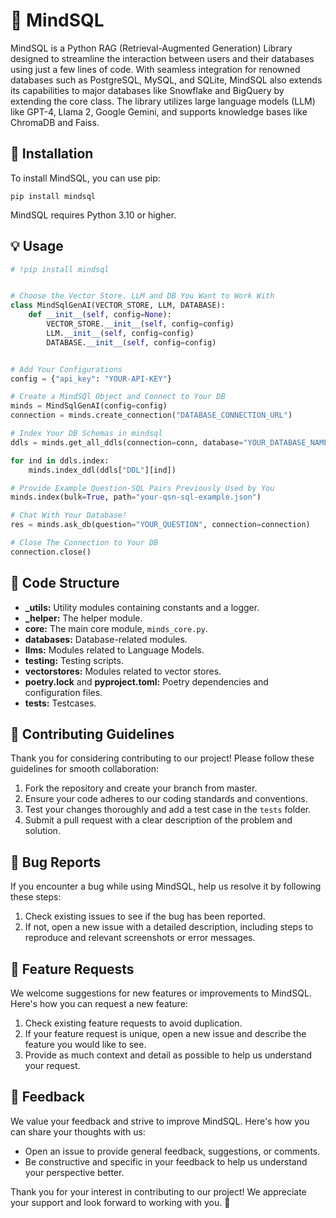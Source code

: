 # 🧠 MindSQL

MindSQL is a Python RAG (Retrieval-Augmented Generation) Library designed to streamline the interaction between users and their databases using just a few lines of code. With seamless integration for renowned databases such as PostgreSQL, MySQL, and SQLite, MindSQL also extends its capabilities to major databases like Snowflake and BigQuery by extending the core class. The library utilizes large language models (LLM) like GPT-4, Llama 2, Google Gemini, and supports knowledge bases like ChromaDB and Faiss.



## 🚀 Installation

To install MindSQL, you can use pip:

```commandline
pip install mindsql
```

MindSQL requires Python 3.10 or higher.

## 💡 Usage
```python
# !pip install mindsql


# Choose the Vector Store. LLM and DB You Want to Work With
class MindSqlGenAI(VECTOR_STORE, LLM, DATABASE):
    def __init__(self, config=None):
        VECTOR_STORE.__init__(self, config=config)
        LLM.__init__(self, config=config)
        DATABASE.__init__(self, config=config)


# Add Your Configurations
config = {"api_key": "YOUR-API-KEY"}

# Create a MindSQl Object and Connect to Your DB
minds = MindSqlGenAI(config=config)
connection = minds.create_connection("DATABASE_CONNECTION_URL")

# Index Your DB Schemas in mindsql
ddls = minds.get_all_ddls(connection=conn, database="YOUR_DATABASE_NAME")

for ind in ddls.index:
    minds.index_ddl(ddls["DDL"][ind])

# Provide Example Question-SQL Pairs Previously Used by You
minds.index(bulk=True, path="your-qsn-sql-example.json")

# Chat With Your Database!
res = minds.ask_db(question="YOUR_QUESTION", connection=connection)

# Close The Connection to Your DB
connection.close()
```
## 📁 Code Structure 

- **_utils:** Utility modules containing constants and a logger.
- **_helper:** The helper module.
- **core:** The main core module, `minds_core.py`.
- **databases:** Database-related modules.
- **llms:** Modules related to Language Models.
- **testing:** Testing scripts.
- **vectorstores:** Modules related to vector stores.
- **poetry.lock** and **pyproject.toml:** Poetry dependencies and configuration files.
- **tests:** Testcases.

## 🤝 Contributing Guidelines 

Thank you for considering contributing to our project! Please follow these guidelines for smooth collaboration:

1. Fork the repository and create your branch from master.
2. Ensure your code adheres to our coding standards and conventions.
3. Test your changes thoroughly and add a test case in the `tests` folder.
4. Submit a pull request with a clear description of the problem and solution.

## 🐛 Bug Reports

If you encounter a bug while using MindSQL, help us resolve it by following these steps:

1. Check existing issues to see if the bug has been reported.
2. If not, open a new issue with a detailed description, including steps to reproduce and relevant screenshots or error messages.

##  🚀 Feature Requests

We welcome suggestions for new features or improvements to MindSQL. Here's how you can request a new feature:

1. Check existing feature requests to avoid duplication.
2. If your feature request is unique, open a new issue and describe the feature you would like to see.
3. Provide as much context and detail as possible to help us understand your request.

## 📣 Feedback

We value your feedback and strive to improve MindSQL. Here's how you can share your thoughts with us:

- Open an issue to provide general feedback, suggestions, or comments.
- Be constructive and specific in your feedback to help us understand your perspective better.

Thank you for your interest in contributing to our project! We appreciate your support and look forward to working with you. 🚀
